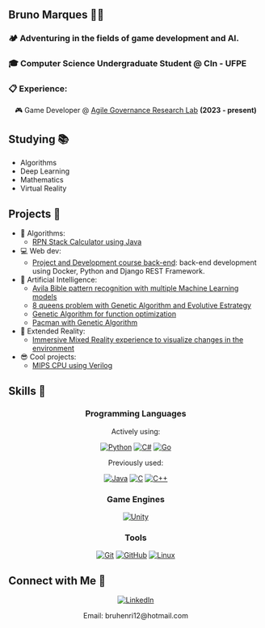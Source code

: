 <div>
	<h2>Bruno Marques 👨‍💻 </h2>
	<h3>🏕️ Adventuring in the fields of game development and AI.</h3>
	<h3>🎓 Computer Science Undergraduate Student @ CIn - UFPE</h3>
	<h3>📋 Experience:</h3>
	<div align='center'>
		<p> 🎮 Game Developer @ <a href="https://www.agilegovernance.org/" target="_blank">Agile Governance Research Lab</a> <b>(2023 - present)</b></p>
	</div>
</div>

## Studying 📚
- Algorithms
- Deep Learning
- Mathematics
- Virtual Reality

## Projects 🌟
- 🧩 Algorithms:
  	- [RPN Stack Calculator using Java](https://github.com/bruhenri12/RPNStacker-Java)
- 💻 Web dev:
	- [Project and Development course back-end](https://github.com/thurcst/projetao-back): back-end development using Docker, Python and Django REST Framework.
- 🤖 Artificial Intelligence:
	- [Avila Bible pattern recognition with multiple Machine Learning models](https://github.com/bruhenri12/Projeto-AM-2022-2)
	- [8 queens problem with Genetic Algorithm and Evolutive Estrategy](https://github.com/bruhenri12/KillerQueens)
	- [Genetic Algorithm for function optimization](https://github.com/MatheusPaixaoG/Function-optimization-with-GA)
	- [Pacman with Genetic Algorithm](https://github.com/MatheusPaixaoG/Pacman-with-GA)
- 🥽 Extended Reality:
  	- [Immersive Mixed Reality experience to visualize changes in the environment](https://github.com/bruhenri12/ambientinator)
- 😎 Cool projects:
  	- [MIPS CPU using Verilog](https://github.com/bruhenri12/InfraHW_Projeto-Verilog)

## Skills 🔧

<div align="center">
	<h3>Programming Languages</h3>
	<p>Actively using:</p>
	<a href="https://www.python.org/" target="_blank"><img src="https://img.shields.io/badge/Python-3776AB?style=for-the-badge&logo=python&logoColor=white" alt="Python"></a>
	<a href="https://docs.microsoft.com/en-us/dotnet/csharp/" target="_blank"><img src="https://img.shields.io/badge/C%23-239120?style=for-the-badge&logo=c-sharp&logoColor=white" alt="C#"></a>
	<a href="https://golang.org/" target="_blank"><img src="https://img.shields.io/badge/Go-00ADD8?style=for-the-badge&logo=go&logoColor=white" alt="Go"></a>
	<p>Previously used:</p>
	<a href="https://www.java.com/" target="_blank"><img src="https://img.shields.io/badge/Java-007396?style=for-the-badge&logo=java&logoColor=white" alt="Java"></a>
	<a href="https://en.cppreference.com/w/c/language" target="_blank"><img src="https://img.shields.io/badge/C-A8B9CC?style=for-the-badge&logo=c&logoColor=white" alt="C"></a>
	<a href="https://en.cppreference.com/w/cpp" target="_blank"><img src="https://img.shields.io/badge/C++-00599C?style=for-the-badge&logo=c%2B%2B&logoColor=white" alt="C++"></a>
	<h3>Game Engines</h3>
	<a href="https://unity.com/" target="_blank"><img src="https://img.shields.io/badge/Unity-000000?style=for-the-badge&logo=unity&logoColor=white" alt="Unity"></a>
	<h3>Tools</h3>
	<a href="https://git-scm.com/" target="_blank"><img src="https://img.shields.io/badge/Git-F05032?style=for-the-badge&logo=git&logoColor=white" alt="Git"></a>
	<a href="https://github.com/" target="_blank"><img src="https://img.shields.io/badge/GitHub-181717?style=for-the-badge&logo=github&logoColor=white" alt="GitHub"></a>
	<a href="https://www.linux.org/" target="_blank"><img src="https://img.shields.io/badge/Linux-FCC624?style=for-the-badge&logo=linux&logoColor=black" alt="Linux"></a>
</div>

## Connect with Me 📧
<div align='center'>
	<a href="https://www.linkedin.com/in/bruhenri12/" target="_blank"><img src="https://img.shields.io/badge/LinkedIn-0077B5?style=for-the-badge&logo=linkedin&logoColor=white" alt="LinkedIn"></a>
	<p>Email: bruhenri12@hotmail.com</p>
</div>


